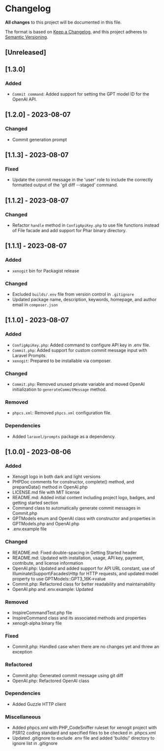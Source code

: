 # Changelog
**All changes** to this project will be documented in this file.

The format is based on [Keep a Changelog](https://keepachangelog.com/en/1.0.0/),
and this project adheres to [Semantic Versioning](https://semver.org/spec/v2.0.0.html).

## [Unreleased]

## [1.3.0]
### Added
- `Commit command`: Added support for setting the GPT model ID for the OpenAI API.

## [1.2.0] - 2023-08-07

### Changed
- Commit generation prompt

## [1.1.3] - 2023-08-07

### Fixed
- Update the commit message in the 'user' role to include the correctly formatted output of the 'git diff --staged' command. 

## [1.1.2] - 2023-08-07

### Changed
- Refactor `handle` method in `ConfigApiKey.php` to use file functions instead of File facade and add support for Phar binary directory.

## [1.1.1] - 2023-08-07

### Added
- `xenogit` bin for Packagist release

### Changed
- Excluded `builds/.env` file from version control in `.gitignore`
- Updated package name, description, keywords, homepage, and author email in `composer.json`

## [1.1.0] - 2023-08-07

### Added
- `ConfigApiKey.php`: Added command to configure API key in .env file.
- `Commit.php`: Added support for custom commit message input with Laravel Prompts.
- `xenogit`: Prepared to be installable via composer.

### Changed
- `Commit.php`: Removed unused private variable and moved OpenAI initialization to `generateCommitMessage` method.

### Removed
- `phpcs.xml`: Removed `phpcs.xml` configuration file.

### Dependencies
- Added `laravel/prompts` package as a dependency.

## [1.0.0] - 2023-08-06

### Added
- Xenogit logo in both dark and light versions
- PHPDoc comments for constructor, complete() method, and prepareData() method in OpenAI.php
- LICENSE.md file with MIT license
- README.md: Added initial content including project logo, badges, and getting started section
- Command class to automatically generate commit messages in Commit.php
- GPTModels enum and OpenAI class with constructor and properties in GPTModels.php and OpenAI.php
- .env.example file

### Changed
- README.md: Fixed double-spacing in Getting Started header
- README.md: Updated with installation, usage, API key, payment, contribute, and license information
- OpenAI.php: Updated and added support for API URL constant, use of Illuminate\Support\Facades\Http for HTTP requests, and updated model property to use GPTModels::GPT3_16K->value
- Commit.php: Refactored class for better readability and maintainability
- OpenAI.php and .env.example: Updated

### Removed
- InspireCommandTest.php file
- InspireCommand class and its associated methods and properties
- xenogit-alpha binary file

### Fixed
- Commit.php: Handled case when there are no changes yet and threw an exception

### Refactored
- Commit.php: Generated commit message using git diff
- OpenAI.php: Refactored OpenAI class

### Dependencies
- Added Guzzle HTTP client

### Miscellaneous
- Added phpcs.xml with PHP_CodeSniffer ruleset for xenogit project with PSR12 coding standard and specified files to be checked in .phpcs.xml
- Updated .gitignore to exclude .env file and added 'builds/' directory to ignore list in .gitignore

